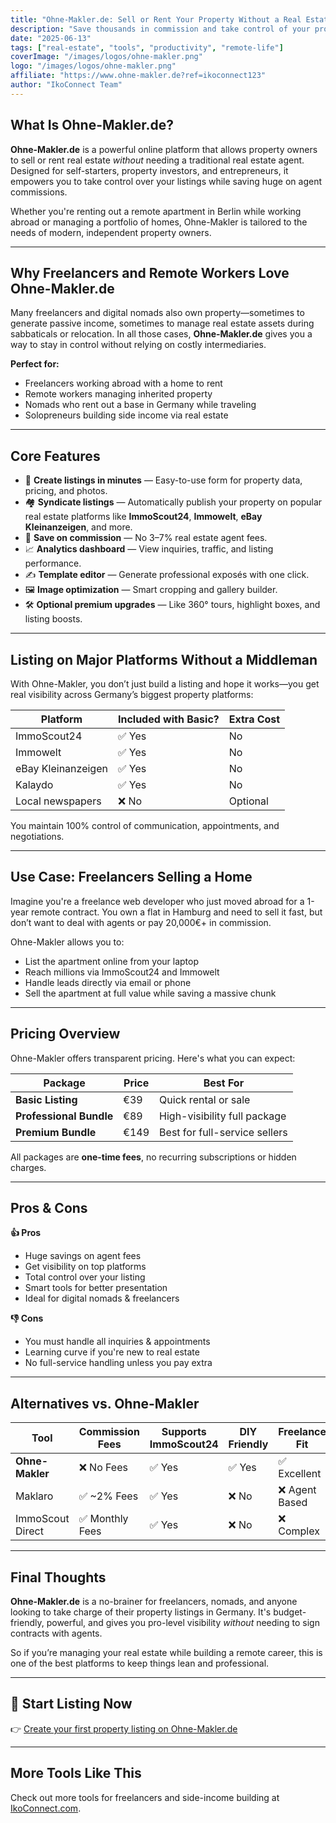 ```yaml
---
title: "Ohne-Makler.de: Sell or Rent Your Property Without a Real Estate Agent"
description: "Save thousands in commission and take control of your property listings with Ohne-Makler.de. A perfect DIY real estate platform for freelancers, digital nomads, and remote workers managing their own property investments."
date: "2025-06-13"
tags: ["real-estate", "tools", "productivity", "remote-life"]
coverImage: "/images/logos/ohne-makler.png"
logo: "/images/logos/ohne-makler.png"
affiliate: "https://www.ohne-makler.de?ref=ikoconnect123"
author: "IkoConnect Team"
---
```


## What Is Ohne-Makler.de?

**Ohne-Makler.de** is a powerful online platform that allows property owners to sell or rent real estate *without* needing a traditional real estate agent. Designed for self-starters, property investors, and entrepreneurs, it empowers you to take control over your listings while saving huge on agent commissions.

Whether you're renting out a remote apartment in Berlin while working abroad or managing a portfolio of homes, Ohne-Makler is tailored to the needs of modern, independent property owners.

---

## Why Freelancers and Remote Workers Love Ohne-Makler.de

Many freelancers and digital nomads also own property—sometimes to generate passive income, sometimes to manage real estate assets during sabbaticals or relocation. In all those cases, **Ohne-Makler.de** gives you a way to stay in control without relying on costly intermediaries.

**Perfect for:**
- Freelancers working abroad with a home to rent
- Remote workers managing inherited property
- Nomads who rent out a base in Germany while traveling
- Solopreneurs building side income via real estate

---

## Core Features

- 🔧 **Create listings in minutes** — Easy-to-use form for property data, pricing, and photos.
- 🏘️ **Syndicate listings** — Automatically publish your property on popular real estate platforms like **ImmoScout24**, **Immowelt**, **eBay Kleinanzeigen**, and more.
- 💸 **Save on commission** — No 3–7% real estate agent fees.
- 📈 **Analytics dashboard** — View inquiries, traffic, and listing performance.
- ✍️ **Template editor** — Generate professional exposés with one click.
- 🖼️ **Image optimization** — Smart cropping and gallery builder.
- 🛠️ **Optional premium upgrades** — Like 360° tours, highlight boxes, and listing boosts.

---

## Listing on Major Platforms Without a Middleman

With Ohne-Makler, you don’t just build a listing and hope it works—you get real visibility across Germany’s biggest property platforms:

| Platform           | Included with Basic? | Extra Cost |
|-------------------|----------------------|------------|
| ImmoScout24       | ✅ Yes               | No         |
| Immowelt           | ✅ Yes               | No         |
| eBay Kleinanzeigen | ✅ Yes               | No         |
| Kalaydo           | ✅ Yes               | No         |
| Local newspapers  | ❌ No                | Optional   |

You maintain 100% control of communication, appointments, and negotiations.

---

## Use Case: Freelancers Selling a Home

Imagine you're a freelance web developer who just moved abroad for a 1-year remote contract. You own a flat in Hamburg and need to sell it fast, but don’t want to deal with agents or pay 20,000€+ in commission.

Ohne-Makler allows you to:
- List the apartment online from your laptop
- Reach millions via ImmoScout24 and Immowelt
- Handle leads directly via email or phone
- Sell the apartment at full value while saving a massive chunk

---

## Pricing Overview

Ohne-Makler offers transparent pricing. Here's what you can expect:

| Package                  | Price       | Best For                      |
|--------------------------|-------------|-------------------------------|
| **Basic Listing**        | €39         | Quick rental or sale          |
| **Professional Bundle**  | €89         | High-visibility full package  |
| **Premium Bundle**       | €149        | Best for full-service sellers |

All packages are **one-time fees**, no recurring subscriptions or hidden charges.

---

## Pros & Cons

**👍 Pros**
- Huge savings on agent fees
- Get visibility on top platforms
- Total control over your listing
- Smart tools for better presentation
- Ideal for digital nomads & freelancers

**👎 Cons**
- You must handle all inquiries & appointments
- Learning curve if you're new to real estate
- No full-service handling unless you pay extra

---

## Alternatives vs. Ohne-Makler

| Tool             | Commission Fees | Supports ImmoScout24 | DIY Friendly | Freelance Fit |
|------------------|------------------|----------------------|--------------|----------------|
| **Ohne-Makler**  | ❌ No Fees       | ✅ Yes               | ✅ Yes       | ✅ Excellent   |
| Maklaro          | ✅ ~2% Fees      | ✅ Yes               | ❌ No        | ❌ Agent Based |
| ImmoScout Direct | ✅ Monthly Fees  | ✅ Yes               | ❌ No        | ❌ Complex     |

---

## Final Thoughts

**Ohne-Makler.de** is a no-brainer for freelancers, nomads, and anyone looking to take charge of their property listings in Germany. It's budget-friendly, powerful, and gives you pro-level visibility *without* needing to sign contracts with agents.

So if you’re managing your real estate while building a remote career, this is one of the best platforms to keep things lean and professional.

---

## 🚀 Start Listing Now

👉 [Create your first property listing on Ohne-Makler.de](https://www.ohne-makler.de?ref=ikoconnect123)

---

## More Tools Like This

Check out more tools for freelancers and side-income building at [IkoConnect.com](https://www.ikoconnect.com/resources).
